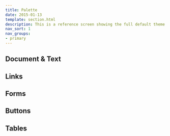 ```yaml
---
title: Palette
date: 2015-01-13
template: section.html
description: This is a reference screen showing the full default theme elements available through the framework.
nav_sort: 1
nav_groups:
- primary
---
```

<link rel="stylesheet" href="/styles/palette.css" />

## Document & Text

<ul class="palette palette-document palette-text"></ul>

## Links

<ul class="palette palette-link"></ul>

## Forms

<ul class="palette palette-legend palette-label palette-input palette-output"></ul>

## Buttons

<ul class="palette palette-button"></ul>

## Tables

<ul class="palette palette-table"></ul>

<script type="text/html" id="swatch">
<li class="swatch {{classname}}">
<span class="example">
The quick brown fox jumps over the lazy dog.
</span>
<h4 class="name">{{description}}</h4>
<code class="hex">.{{classname}}()</code>
</li>
</script>

<script src="/scripts/color/color-0.4.1.js"></script>
<script>
setTimeout(function() {
  var swatches = {};

  var ss = document.styleSheets;
  var param = ss[0].cssRules ? 'cssRules' : 'rules';
  for ( var i = 0, ssLen = ss.length; i < ssLen; i++) {
    var rules = ss[ i ][ param ];

    if (!rules) continue;

    for ( var j = 0, rLen = rules.length; j < rLen; j++) {
      var rule = rules[ j ];

      if ( rule.selectorText && ~rule.selectorText.indexOf( '.theme-' ) ) {
        var item = rule.selectorText.replace('.example', '').trim();
        var parts = (/\.theme-([^-]*)(?:-([^\s]*).*)*/ig).exec( item );

        swatches[ parts[ 1 ] ] = swatches[ parts[ 1 ] ] || [];
        swatches[ parts[ 1 ] ].push( parts[ 2 ] || parts[ 1 ] );
      }
    }
  }

  var template = document.getElementById( 'swatch' ).innerHTML;
  var lists = document.getElementsByTagName('UL');
  for ( var k = 0, listLen = lists.length; k < listLen; k++ ) {
    var list = lists[ k ];
    if (list.className.indexOf('palette ') === 0) {
      var parts = list.className.replace(/(palette(?:-?))/ig, '').split(' ');
      for ( var l = 0, partsLen = parts.length; l < partsLen; l++ ) {
        var part = parts[ l ];
        if ( swatches[ part ] ) {
          swatches[ part ].forEach(function( swatch ) {
            var classname = 'theme-' +  ( swatch !== part ? part + '-' : '' ) + swatch;
            var description = swatch.replace(/-/mg, ' ') + ( swatch !== part ? ' ' + part : '' )

            list.innerHTML += template.replace(/\{\{classname\}\}/gmi, classname ).replace(/\{\{description\}\}/gmi, description );
          });
        }
      }
    }
  }

  highlightAccessibilityColorIssues( document.querySelectorAll( '.palette > .swatch > .example' ) );

  function highlightAccessibilityColorIssues( swatches ) {
    var i = swatches.length - 1;

    var docColor = getStyle( document.body, 'color', 'color' );
    var docBackground = getStyle( document.body, 'backgroundColor', 'background-color' );

    while ( i >= 0 ) {
      var el = swatches[ i-- ];

      var elColor = getStyle(el, 'color', 'color' ) || docColor;
      var elBackground = getStyle( el, 'backgroundColor', 'background-color' ) || docBackground;

      var color = new Color( elColor );
      var bgColor = new Color( elBackground.replace( 'rgba(0, 0, 0, 0)', docBackground ) );


      var contrast = bgColor.contrast( color );

      var level = ( el.parentNode.className.match(/(disabled|muted)+/i) ? 0 : 4.5 );
      var compliance = contrast > level ? 'PASS' : 'FAIL';

      el.parentNode.setAttribute( 'title', 'Contrast ratio is ' + contrast + ':' + level + '. ' + compliance );

      if ( compliance === 'FAIL' ) {
        var themeName = el.parentNode.className.replace( 'swatch', '' );
        el.parentNode.className += ' color-error';
        console.log( themeName, elColor, elBackground, contrast, level, compliance );
      }
    }
  }

  function getStyle(el, styleProp, styleName) {
    var x = el;

    if (x.currentStyle) {
      var y = x.currentStyle[styleProp];

    } else if (window.getComputedStyle) {
      var y = document.defaultView.getComputedStyle(x,null).getPropertyValue(styleName);
    }

    return y;
  }
}, 50);
</script>
